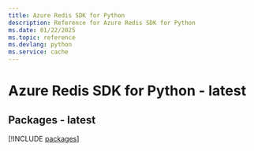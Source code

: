 ```yaml
---
title: Azure Redis SDK for Python
description: Reference for Azure Redis SDK for Python
ms.date: 01/22/2025
ms.topic: reference
ms.devlang: python
ms.service: cache
---
```

# Azure Redis SDK for Python - latest
## Packages - latest
[!INCLUDE [packages](redis-index.md)]